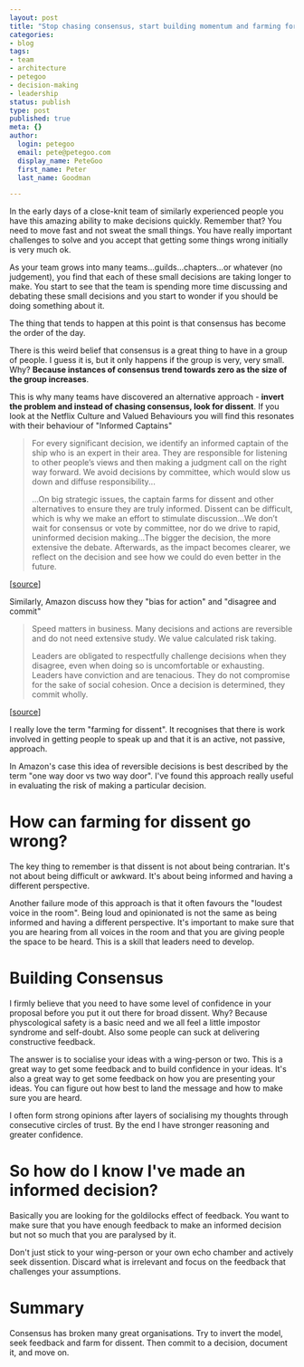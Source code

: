 ```yaml
---
layout: post
title: "Stop chasing consensus, start building momentum and farming for dissent"
categories:
- blog
tags:
- team
- architecture
- petegoo
- decision-making
- leadership
status: publish
type: post
published: true
meta: {}
author:
  login: petegoo
  email: pete@petegoo.com
  display_name: PeteGoo
  first_name: Peter
  last_name: Goodman

---
```


In the early days of a close-knit team of similarly experienced people you have this amazing ability to make decisions quickly. Remember that? You need to move fast and not sweat the small things. You have really important challenges to solve and you accept that getting some things wrong initially is very much ok.

As your team grows into many teams...guilds...chapters...or whatever (no judgement), you find that each of these small decisions are taking longer to make. You start to see that the team is spending more time discussing and debating these small decisions and you start to wonder if you should be doing something about it.

The thing that tends to happen at this point is that consensus has become the order of the day.

There is this weird belief that consensus is a great thing to have in a group of people. I guess it is, but it only happens if the group is very, very small. Why? **Because instances of consensus trend towards zero as the size of the group increases**. 

This is why many teams have discovered an alternative approach - **invert the problem and instead of chasing consensus, look for dissent**. If you look at the Netflix Culture and Valued Behaviours you will find this resonates with their behaviour of "Informed Captains"

>  For every significant decision, we identify an informed captain of the ship who is an expert in their area. They are responsible for listening to other people’s views and then making a judgment call on the right way forward. We avoid decisions by committee, which would slow us down and diffuse responsibility...
>
>  ...On big strategic issues, the captain farms for dissent and other alternatives to ensure they are truly informed. Dissent can be difficult, which is why we make an effort to stimulate discussion...We don’t wait for consensus or vote by committee, nor do we drive to rapid, uninformed decision making...The bigger the decision, the more extensive the debate. Afterwards, as the impact becomes clearer, we reflect on the decision and see how we could do even better in the future.

[[source](https://jobs.netflix.com/culture)]

Similarly, Amazon discuss how they "bias for action" and "disagree and commit"

> Speed matters in business. Many decisions and actions are reversible and do not need extensive study. We value calculated risk taking.
>
> Leaders are obligated to respectfully challenge decisions when they disagree, even when doing so is uncomfortable or exhausting. Leaders have conviction and are tenacious. They do not compromise for the sake of social cohesion. Once a decision is determined, they commit wholly.

[[source](https://www.amazon.jobs/content/en/our-workplace/leadership-principles)]

I really love the term "farming for dissent". It recognises that there is work involved in getting people to speak up and that it is an active, not passive, approach.

In Amazon's case this idea of reversible decisions is best described by the term "one way door vs two way door". I've found this approach really useful in evaluating the risk of making a particular decision.

# How can farming for dissent go wrong?
The key thing to remember is that dissent is not about being contrarian. It's not about being difficult or awkward. It's about being informed and having a different perspective.

Another failure mode of this approach is that it often favours the "loudest voice in the room". Being loud and opinionated is not the same as being informed and having a different perspective. It's important to make sure that you are hearing from all voices in the room and that you are giving people the space to be heard. This is a skill that leaders need to develop.

# Building Consensus
I firmly believe that you need to have some level of confidence in your proposal before you put it out there for broad dissent. Why? Because physcological safety is a basic need and we all feel a little impostor syndrome and self-doubt. Also some people can suck at delivering constructive feedback.

The answer is to socialise your ideas with a wing-person or two. This is a great way to get some feedback and to build confidence in your ideas. It's also a great way to get some feedback on how you are presenting your ideas. You can figure out how best to land the message and how to make sure you are heard.

I often form strong opinions after layers of socialising my thoughts through consecutive circles of trust. By the end I have stronger reasoning and greater confidence.

# So how do I know I've made an informed decision?
Basically you are looking for the goldilocks effect of feedback. You want to make sure that you have enough feedback to make an informed decision but not so much that you are paralysed by it. 

Don't just stick to your wing-person or your own echo chamber and actively seek dissention. Discard what is irrelevant and focus on the feedback that challenges your assumptions.

# Summary
Consensus has broken many great organisations. Try to invert the model, seek feedback and farm for dissent. Then commit to a decision, document it, and move on. 